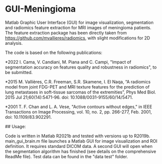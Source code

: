 # GUI-Meningioma

Matlab Graphic User Interface (GUI) for image visualization, segmentation and radiomics feature extraction for MRI images of meningioma patients. The feature extraction package has been directly taken from https://github.com/mvallieres/radiomics, with slight modifications for 2D analysis.  

The code is based on the following publications:

*2022 I. Cama, V. Candiani, M. Piana and C. Campi, "Impact of segmentation accuracy on features quality and robustness in radiomics", to be submitted.

*2015 M. Vallières, C.R. Freeman, S.R. Skamene, I. El Naqa, “A radiomics model from joint FDG-PET and MRI texture features for the prediction of lung metastases in soft-tissue sarcomas of the extremities”, Phys Med Biol. 2015 Jul 21;60(14):5471-96. doi: 10.1088/0031-9155/60/14/5471.

*2001 T. F. Chan and L. A. Vese, "Active contours without edges," in IEEE Transactions on Image Processing, vol. 10, no. 2, pp. 266-277, Feb. 2001, doi: 10.1109/83.902291.

## Usage:

Code is written in Matlab R2021b and tested with versions up to R2019b.
main_gui_brain.m file launches a Matlab GUI for image visualization and ROI definition. It requires standard DICOM data. A second GUI will open when the segmentation algorithm has finished (see details on the comprehensive ReadMe file). Test data can be found in the "data test" folder.
